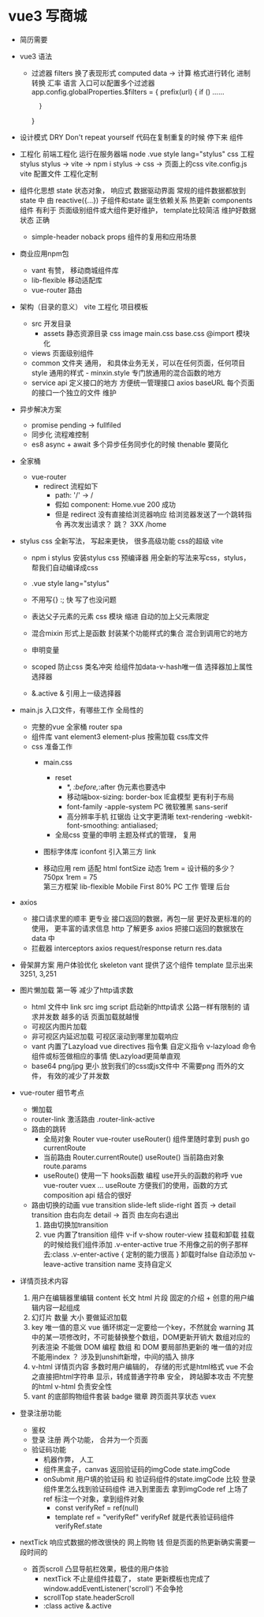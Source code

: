 # vue3 写商城 
- 简历需要 

- vue3 语法
    - 过滤器 filters 换了表现形式
        computed data -> 计算
        格式进行转化 进制转换 汇率 语言 
        入口可以配置多个过滤器
        app.config.globalProperties.$filters = {
            prefix(url) {
                if () ......
                
            }
        }

- 设计模式
    DRY  Don't repeat yourself
    代码在复制重复的时候  停下来
    组件 

- 工程化 
    前端工程化  运行在服务器端 node
    .vue   style  lang="stylus"  css  工程 stylus
    stylus -> vite -> npm i stylus -> css -> 页面上的css
    vite.config.js  vite 配置文件 工程化定制

- 组件化思想
    state  状态对象， 响应式  数据驱动界面
    常规的组件数据都放到state 中 由 reactive({...})
    子组件和state 诞生依赖关系  热更新
    components 组件 有利于 页面级别组件或大组件更好维护， template比较简洁
    维护好数据状态  正确
    - simple-header
        noback props 组件的复用和应用场景

- 商业应用npm包
    - vant  有赞， 移动商城组件库
    - lib-flexible   移动适配库
    - vue-router    路由

- 架构（目录的意义）
    vite  工程化  项目模板
    - src  开发目录
        - assets  静态资源目录
            css image 
            main.css  base.css  @import 模块化
    - views 页面级别组件
    - common 文件夹
        通用， 和具体业务无关，可以在任何页面，任何项目
        style  通用的样式
            - minxin.style
                专门放通用的混合函数的地方
    - service   api
        定义接口的地方
        方便统一管理接口 axios  baseURL
        每个页面的接口一个独立的文件  维护

- 异步解决方案
    - promise pending -> fullfiled
    - 同步化  流程难控制
    - es8 async + await  多个异步任务同步化的时候 thenable 要简化
    

- 全家桶
    - vue-router
        - redirect
            流程如下
            - path: '/'   -> /
            - 假如 component: Home.vue  200 成功
            - 但是 redirect
                没有直接给浏览器响应
                给浏览器发送了一个跳转指令
                再次发出请求？ 跳？ 3XX /home
- stylus
    css 全新写法， 写起来更快， 很多高级功能
    css的超级 vite
    - npm i stylus
        安装stylus css 预编译器
        用全新的写法来写css，stylus，帮我们自动编译成css

    - .vue  style lang="stylus"
    - 不用写{} :; 快
        写了也没问题
    - 表达父子元素的元素  css 模块
        缩进  自动的加上父元素限定
    - 混合mixin
        形式上是函数
        封装某个功能样式的集合
        混合到调用它的地方
    - 申明变量
    - scoped
        防止css 类名冲突
        给组件加data-v-hash唯一值
        选择器加上属性选择器
    - &.active
        & 引用上一级选择器

- main.js 入口文件，有哪些工作
    全局性的
    - 完整的vue 全家桶 
        router  spa 
    - 组件库 
        vant element3 element-plus 
        按需加载
        css库文件
    - css 准备工作
        - main.css
            - reset 
                - *, *:before,*:after 伪元素也要选中
                - 移动端box-sizing: border-box IE盒模型 更有利于布局
                - font-family  -apple-system   PC 微软雅黑   sans-serif
                - 高分辨率手机  扛锯齿 让文字更清晰
                    text-rendering
                    -webkit-font-smoothing: antialiased;
            - 全局css 变量的申明  主题及样式的管理， 复用 
        - 图标字体库
            iconfont
            引入第三方 link

        - 移动应用 
            rem  适配  html fontSize 动态  1rem = 设计稿的多少？ 750px   1rem = 75  
            第三方框架 lib-flexible 
            Mobile First  80% 
            PC  工作 管理  后台 

- axios
    - 接口请求里的顺丰
        更专业
        接口返回的数据，再包一层 更好及更标准的的使用， 更丰富的请求信息
        http 了解更多
        axios 把接口返回的数据放在 data 中
    - 拦截器  interceptors
        axios request/response
        return res.data

- 骨架屏方案 用户体验优化
    skeleton vant 提供了这个组件
    <van-skeleton :row="3" :loading="state.loading">
        template 显示出来
    </van-skeleton>
    3251, 3,251

- 图片懒加载
    第一等 减少了http请求数
    - html 文件中 link src img script 启动新的http请求
        公路一样有限制的
        请求并发数 越多的话 页面加载就越慢
    - 可视区内图片加载
    - 非可视区内延迟加载 可视区滚动到哪里加载响应
    - vant 内置了Lazyload
        vue directives 指令集 自定义指令 v-lazyload
        命令组件或标签做相应的事情
        使Lazyload更简单直观
    - base64 png/jpg  更小 放到我们的css或js文件中 不需要png 而外的文件，
      有效的减少了并发数

- vue-router 细节考点
    - 懒加载
    - router-link  激活路由
        .router-link-active
    - 路由的跳转
        - 全局对象 Router vue-router  useRouter() 组件里随时拿到
            push go currentRoute
        - 当前路由  Router.currentRoute()
            useRoute() 当前路由对象
            route.params
        - useRoute()  使用一下  hooks函数 编程
            use开头的函数的称呼
            vue vue-router vuex ... useRoute  方便我们的使用，函数的方式
            composition api 结合的很好
    - 路由切换的动画
        vue transition
        slide-left slide-right
        首页  ->  detail
        transition  由右向左
        detail  ->  首页   由左向右退出
        1. 路由切换加transition
            <transition>
            </transtion>
        2. vue 内置了transition 组件
            v-if  v-show router-view  挂载和卸载
            挂载的时候给我们组件添加 .v-enter-active true 不用像之前的例子那样去:class
            .v-enter-active {
                定制的能力很高
            }
            卸载时false 自动添加 v-leave-active
            transition name 支持自定义

- 详情页技术内容
    1. 用户在编辑器里编辑
        content  长文  html 片段
        固定的介绍 + 创意的用户编辑内容一起组成
    2. 幻灯片 数量 大小
        要做延迟加载
    3. key 唯一值的意义
        vue 循环绑定一定要给一个key，不然就会 warning
        其中的某一项修改时，不可能替换整个数组，DOM更新开销大
        数组对应的列表渲染 不能做 DOM 编程
        数组 和 DOM 要局部热更新的 唯一值的对应
        不能用index ？ 涉及到unshift新增，中间的插入 排序
    4. v-html
        详情页内容 多数时用户编辑的， 存储的形式是html格式
        vue 不会之直接把html字符串 显示，转成普通字符串
        安全， 跨站脚本攻击 不完整的html
        v-html  负责安全性
    5. vant 的底部购物组件套装
        badge 徽章  跨页面共享状态 vuex

- 登录注册功能
    - 鉴权
    - 登录 注册 两个功能， 合并为一个页面
    - 验证码功能
        - 机器作弊， 人工
        - 组件黑盒子，canvas 返回验证码的imgCode
            state.imgCode
        - onSubmit
            用户填的验证码 和 验证码组件的state.imgCode 比较
            登录组件里怎么找到验证码组件
            进入到里面去 拿到imgCode
            ref 上场了
            ref 标注一个对象，拿到组件对象
            - const verifyRef = ref(null) 
            - template ref = "verifyRef"
            verifyRef  就是代表验证码组件
            verifyRef.state
            

- nextTick
    响应式数据的修改很快的 网上购物 钱
    但是页面的热更新确实需要一段时间的
    - 首页scroll 凸显导航栏效果，极佳的用户体验
        - nextTick
            不止是组件挂载了， state 更新模板也完成了
            window.addEventListener('scroll')  不会争抢
        - scrollTop
            state.headerScroll
        - :class active
            &.active
            










